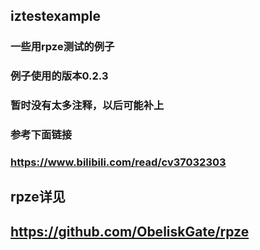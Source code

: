 ## iztestexample
### 一些用rpze测试的例子
### 例子使用的版本0.2.3
### 暂时没有太多注释，以后可能补上
### 参考下面链接
### https://www.bilibili.com/read/cv37032303
## rpze详见
## https://github.com/ObeliskGate/rpze
